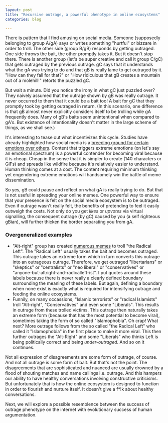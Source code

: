 ```yaml
---
layout: post
title: "Recursive outrage, a powerful phenotype in online ecosystems"
categories: blog

---
```


There is pattern that I find amusing on social media. Someone (supposedly belonging to group A/gA) says or writes something "hurtful" or bizzare in order to troll. The other side (group B/gB) responds by getting outraged. One side throws the bait, the other promptly takes it. But it doesn't stop there. There is another group (let's be super creative and call it group C/gC) that gets outraged by the previous outrage. gC says that it understands what the gA was trying to do and that gB is really lame to get outraged by it. "How can they fall for that?" or "How ridiculous that gB creates a mountain out of a molehill!" retorts the puzzled gC. 

But wait a minute. Did you notice the irony in what gC just puzzled over?  They naively assumed that the outrage shown by gB was really outrage. It never occurred to them that it could be a bait too! A bait for gC that they promptly took by getting outraged in return. (In this scenario, one difference is that gB almost never explicitly considers itself to be trolling while gA frequently does. Many of gB's baits seem unintentional when compared to gA's. But existence of intentionality doesn't matter in the large scheme of things, as we shall see.)

It's interesting to tease out what incentivizes this cycle. Studies have already highlighted how social media is a [breeding ground for certain emotions over others](https://papers.ssrn.com/sol3/papers.cfm?abstract_id=1528077). Content that triggers extreme emotions (on let's say an emotional spectrum) is a powerful contender for becoming viral because it is cheap. Cheap in the sense that it is simpler to create (140 characters or GIFs) and spreads like wildfire because it's relatively easier to understand. Human thinking comes at a cost. The content requiring minimum thinking yet engendering extreme emotions will handsomely win the battle of meme dissemination.

So yes, gB could pause and reflect on what gA is really trying to do. But that is not useful in spreading your online memes. One powerful way to ensure that your presence is felt on the social media ecosystem is to be outraged. Even if outrage wasn't really felt, the benefits of pretending to feel it easily outweigh the costs. Not only do you get *likes* or *upvotes* via virtual signalling, the consequent outrage (by gC) caused by you (a self righteous gBian), will further thicken the border separating you from gA. 

### Overgeneralized examples

* "Alt-right" group has created [numerous memes](https://en.wikipedia.org/wiki/Pepe_the_Frog#Kekistan) to troll "the Radical Left". The "Radical Left" usually takes the bait and becomes outraged. This outrage takes an extreme form which in turn converts this outrage into an outrageous outrage. Therefore, we get outraged "libertarians" or "skeptics" or "centralists" or "neo liberal" or "conservatives" or "anyone-but-altright-and-radicalleft-ist". I put quotes around these labels because there is never really a clearly defined boundary surrounding the meaning of these labels. But again, defining a boundary when none exist is exactly what is required for intensifying outrage and feeding the online ecosystems. 
* Funnily, on many occassions, "Islamic terrorists" or "radical Islamists" troll "Alt-right", "Conservatives" and even some "Liberals". This results in outrage from these trolled victims. This outrage then naturally takes an extreme form (because that has the most potential to become viral), sometimes taking the form of so called "Islamophobia". Oh crap! What next?  More outrage follows from the so called "the Radical Left" who called it "Islamophobia" in the first place to make it more viral. This then further outrages the "Alt-Right" and some "Liberals" who thinks Left is being politically correct and being *under-outraged*. And so on it continues. 

Not all expression of disagreements are some form of outrage, of course. And not all outrage is some form of bait. But that's not the point. The disagreements that are sophisticated and nuanced are usually drowned by a flood of shouting matches and name callings i.e. outrage. And this hampers our ability to have healthy conversations involving constructive criticisms. But unfortunately that is how the online ecosystem is designed to function in order to flourish and nurture itself. It doesn't give a f*!k about healthy conversations. 

Next, we will explore a possible resemblence between the success of outrage phenotype on the internet with evolutionary success of human argumentation. 
